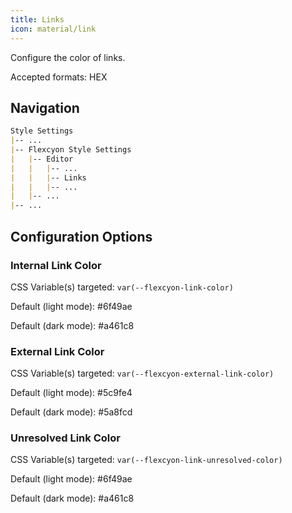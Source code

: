 ```yaml
---
title: Links
icon: material/link
---
```


Configure the color of links.

Accepted formats: HEX

## Navigation

```md
Style Settings
|-- ...
|-- Flexcyon Style Settings
|   |-- Editor
|   |   |-- ...
|   |   |-- Links
|   |   |-- ...
|   |-- ...
|-- ...
```

## Configuration Options

### Internal Link Color

CSS Variable(s) targeted: `var(--flexcyon-link-color)`

Default (light mode):
<span class="col-sqr" style="background-color: #6f49ae"></span> #6f49ae


Default (dark mode): <span class="col-sqr" style="background-color: #a461c8"></span> #a461c8

### External Link Color
CSS Variable(s) targeted: `var(--flexcyon-external-link-color)`

Default (light mode): <span class="col-sqr" style="background-color: #5c9fe4"></span> #5c9fe4

Default (dark mode): <span class="col-sqr" style="background-color: #5a8fcd"></span> #5a8fcd

### Unresolved Link Color
CSS Variable(s) targeted: `var(--flexcyon-link-unresolved-color)`

Default (light mode): <span class="col-sqr" style="background-color: #6f49ae"></span> #6f49ae

Default (dark mode): <span class="col-sqr" style="background-color: #a461c8"></span> #a461c8
